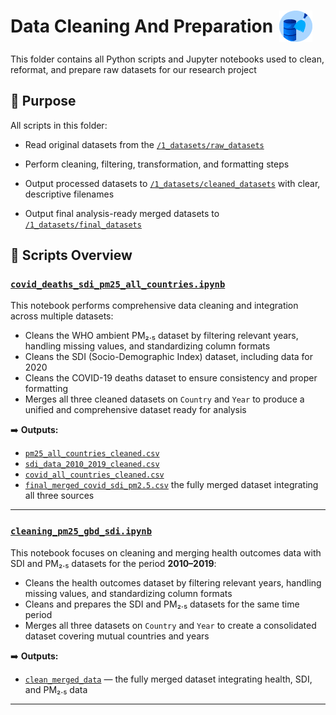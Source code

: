 <h1 style="display: flex; align-items: center;">
  Data Cleaning And Preparation
  <img src="../notes/images/data_cleaning.gif" alt="data" style="height:50px; margin-left:10px;">
</h1>

This folder contains all Python scripts and Jupyter notebooks used to clean,
reformat, and prepare raw datasets for our research project

## 📌 Purpose  

All scripts in this folder:

- Read original datasets from the [`/1_datasets/raw_datasets`](../1_datasets/raw_datasets)

- Perform cleaning, filtering, transformation, and formatting steps

- Output processed datasets to [`/1_datasets/cleaned_datasets`](../1_datasets/cleaned_datasets)
with clear, descriptive filenames

- Output final analysis-ready merged datasets to [`/1_datasets/final_datasets`](../1_datasets/final_datasets)

## 📄 Scripts Overview

### [`covid_deaths_sdi_pm25_all_countries.ipynb`](covid_deaths_sdi_pm25_all_countries.ipynb)

This notebook performs comprehensive data cleaning and integration across multiple
datasets:

- Cleans the WHO ambient PM₂.₅ dataset by filtering relevant years, handling
missing values, and standardizing column formats  
- Cleans the SDI (Socio-Demographic Index) dataset, including data for 2020  
- Cleans the COVID-19 deaths dataset to ensure consistency and proper formatting
- Merges all three cleaned datasets on `Country` and `Year` to produce a unified
and comprehensive dataset ready for analysis  

➡️ **Outputs:**  

- [`pm25_all_countries_cleaned.csv`](../1_datasets/cleaned_datasets/pm25_all_countries_cleaned.csv)
- [`sdi_data_2010_2019_cleaned.csv`](../1_datasets/cleaned_datasets/sdi_data_2010_2019_cleaned.csv)
- [`covid_all_countries_cleaned.csv`](../1_datasets/cleaned_datasets/covid_all_countries_cleaned.csv)
- [`final_merged_covid_sdi_pm2.5.csv`](../1_datasets/final_datasets/final_merged_covid_sdi_pm2.5.csv)
the fully merged dataset integrating all three sources  

---

### [`cleaning_pm25_gbd_sdi.ipynb`](cleaning_pm25_gbd_sdi.ipynb)

This notebook focuses on cleaning and merging health outcomes data with SDI and
PM₂.₅ datasets for the period **2010–2019**:

- Cleans the health outcomes dataset by filtering relevant years, handling
missing values, and standardizing column formats  
- Cleans and prepares the SDI and PM₂.₅ datasets for the same time period  
- Merges all three datasets on `Country` and `Year` to create a consolidated
dataset covering mutual countries and years  

➡️ **Outputs:**  

- [`clean_merged_data`](../1_datasets/final_datasets/clean_merged_data.csv)
— the fully merged dataset integrating health, SDI, and PM₂.₅ data  

---
